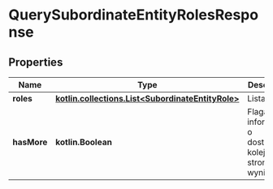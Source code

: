 
# QuerySubordinateEntityRolesResponse

## Properties
| Name | Type | Description | Notes |
| ------------ | ------------- | ------------- | ------------- |
| **roles** | [**kotlin.collections.List&lt;SubordinateEntityRole&gt;**](SubordinateEntityRole.md) | Lista ról. |  |
| **hasMore** | **kotlin.Boolean** | Flaga informująca o dostępności kolejnej strony wyników. |  |



